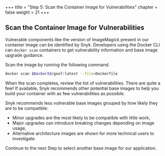 +++
title = "Step 5: Scan the Container Image for Vulnerabilities"
chapter = false
weight = 21
+++

## Scan the Container Image for Vulnerabilities

Vulnerable components like the version of ImageMagick present in our container image can be identified by Snyk. Developers using the Docker CLI can `docker scan` containers to get vulnerability information and base image upgrade guidance. 

Scan the image by running the following command. 

```sh
docker scan $DockerId/goof:latest --file=Dockerfile
```

When the scan completes, review the list of vulnerabilities. There are quite a few! If available, Snyk recommends other potential base images to help you build your container with as few vulnerabilities as possible.  

Snyk recommends less vulnerable base images grouped by how likely they are to be compatible:

- Minor upgrades are the most likely to be compatible with little work,
- Major upgrades can introduce breaking changes depending on image usage,
- Alternative architecture images are shown for more technical users to investigate.

Continue to the next Step to select another base image for our application.

